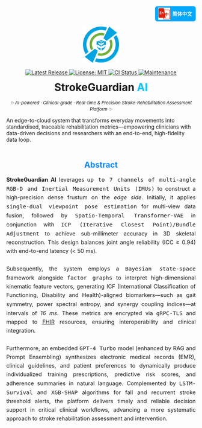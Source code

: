 <!-- 
════════════════════════════════════════════════════════════
  StrokeGuardian AI · README Hero (single-logo | fully-polished)
═════════════════════════════════════════════════════════════════
-->

<!-- ——— Language Switch (top-right) ——— -->
<!-- ========= Language Switch ========= -->
<p align="right" style="margin-top:0;">
  <a href="README.zh-CN.md"
     title="Switch to Simplified Chinese"
     style="
       display:inline-flex;
       align-items:center;
       gap:6px;
       padding:4px 10px 4px 8px;
       font:600 13px/1 'Segoe UI',Roboto,'Helvetica Neue',Arial,sans-serif;
       color:#fff;
       background:#00a9ff;
       border-radius:6px;
       text-decoration:none;
       box-shadow:0 1px 2px rgba(0,0,0,.15);
     ">
    <!-- 你的图标，可是 flag / 地球 / logo —— 建议 24×24 PNG/SVG -->
    <img src="docs/assets/lang-zh.png" alt="🌐" width="32" height="32">
    简体中文
  </a>
</p>

<!-- ——— Logo ——— -->
<p align="center">
  <img src="docs/logo.png" width="96" height="96" alt="StrokeGuardian AI Logo"/>
</p>

<!-- ——— Badge Row ——— -->
<p align="center">

  <!-- Release -->
  <a href="https://github.com/YourOrg/StrokeGuardianAI/releases" title="Latest stable release">
    <img
      alt="Latest Release"
      src="https://img.shields.io/github/v/release/YourOrg/StrokeGuardianAI?label=Release&labelColor=0084ff&color=00c7ff&style=flat-square">
  </a>

  <!-- License -->
  <a href="https://github.com/YourOrg/StrokeGuardianAI/blob/main/LICENSE" title="MIT License">
    <img
      alt="License: MIT"
      src="https://img.shields.io/github/license/YourOrg/StrokeGuardianAI?label=License&labelColor=0084ff&color=00c7ff&style=flat-square">
  </a>

  <!-- CI -->
  <a href="https://github.com/YourOrg/StrokeGuardianAI/actions/workflows/ci.yml" title="Continuous Integration status">
    <img
      alt="CI Status"
      src="https://img.shields.io/github/actions/workflow/status/YourOrg/StrokeGuardianAI/ci.yml?branch=main&label=CI&labelColor=0084ff&color=00c7ff&style=flat-square">
  </a>

  <!-- Maintenance -->
  <a href="https://github.com/YourOrg/StrokeGuardianAI/graphs/commit-activity" title="Commit activity (past 12 months)">
    <img
      alt="Maintenance"
      src="https://img.shields.io/badge/maintenance-yes-00c7ff?labelColor=0084ff&style=flat-square">
  </a>

</p>

<!-- ——— Title & Tagline ——— -->
<h1 align="center" style="margin:0.4em 0 0.2em 0;">
  StrokeGuardian&nbsp;<span style="color:#00c7ff;">AI</span>
</h1>

<p align="center">
  <i><small>✨ AI-powered · Clinical-grade · Real-time & Precision Stroke-Rehabilitation Assessment Platform ✨</small></i>
</p>

<!-- ——— abstract ——— -->
<p>
  An edge-to-cloud system that transforms everyday movements into standardised, traceable rehabilitation metrics—empowering clinicians with data-driven decisions and researchers with an end-to-end, high-fidelity data loop.
</p>

<!-- ——— A B S T R A C T ——— --> 
<h2 id="abstract" align="center" style="margin:2.2em 0 0.7em;color:#0084ff;">Abstract</h2>

<div style="text-align:justify;font-size:14.6px;line-height:1.58;">
  <strong>StrokeGuardian AI</strong> leverages <kbd>up to 7 channels of multi-angle RGB-D and Inertial Measurement Units (IMUs)</kbd> to construct a high-precision dense frustum on the <em>edge side</em>. Initially, it applies <kbd>single-dual viewpoint pose estimation</kbd> for multi-view data fusion, followed by <kbd>Spatio-Temporal Transformer-VAE</kbd> in conjunction with <kbd>ICP (Iterative Closest Point)/Bundle Adjustment</kbd> to achieve sub-millimeter accuracy in 3D skeletal reconstruction. This design balances joint angle reliability (ICC ≥ 0.94) with end-to-end latency (< 50 ms).<br><br>
  Subsequently, the system employs a <kbd>Bayesian state-space</kbd> framework alongside <kbd>factor graphs</kbd> to interpret high-dimensional kinematic feature vectors, generating ICF (International Classification of Functioning, Disability and Health)-aligned biomarkers—such as gait symmetry, power spectral entropy, and synergy coupling indices—at intervals of <em>16 ms</em>. These metrics are encrypted via <kbd>gRPC-TLS</kbd> and mapped to <abbr title="HL7 Fast Healthcare Interoperability Resources">FHIR</abbr> resources, ensuring interoperability and clinical integration.<br><br>
  Furthermore, an embedded <kbd>GPT-4 Turbo</kbd> model (enhanced by RAG and Prompt Ensembling) synthesizes electronic medical records (EMR), clinical guidelines, and patient preferences to dynamically produce individualized training prescriptions, predictive risk scores, and adherence summaries in natural language. Complemented by <kbd>LSTM-Survival</kbd> and <kbd>XGB-SHAP</kbd> algorithms for fall and recurrent stroke threshold alerts, the platform delivers timely and reliable decision support in critical clinical workflows, advancing a more systematic approach to stroke rehabilitation assessment and intervention.
</div>
